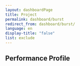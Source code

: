 ```yaml
---
layout: dashboardPage
title: Project
permalink: dashboard/burst
redirect_from: dashboard/burst/
language: en
display-title: "false"
list: exclude
---
```


## Performance Profile